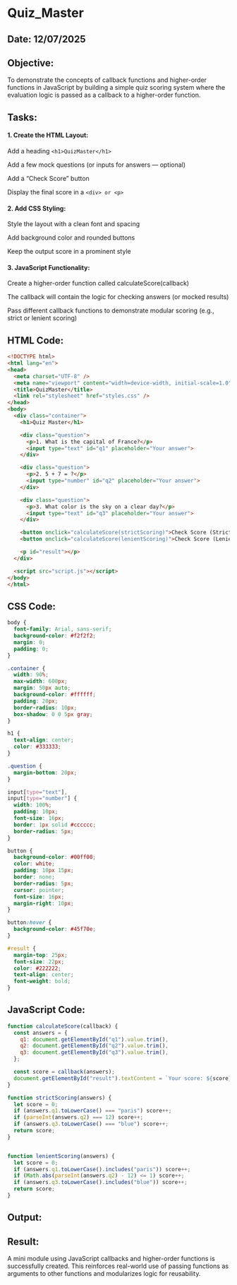 # Quiz_Master
## Date: 12/07/2025
## Objective:
To demonstrate the concepts of callback functions and higher-order functions in JavaScript by building a simple quiz scoring system where the evaluation logic is passed as a callback to a higher-order function.

## Tasks:

#### 1. Create the HTML Layout:
Add a heading ```<h1>QuizMaster</h1>```

Add a few mock questions (or inputs for answers — optional)

Add a “Check Score” button

Display the final score in a ```<div> or <p>```

#### 2. Add CSS Styling:
Style the layout with a clean font and spacing

Add background color and rounded buttons

Keep the output score in a prominent style

#### 3. JavaScript Functionality:
Create a higher-order function called calculateScore(callback)

The callback will contain the logic for checking answers (or mocked results)

Pass different callback functions to demonstrate modular scoring (e.g., strict or lenient scoring)
## HTML Code:
```html
<!DOCTYPE html>
<html lang="en">
<head>
  <meta charset="UTF-8" />
  <meta name="viewport" content="width=device-width, initial-scale=1.0"/>
  <title>QuizMaster</title>
  <link rel="stylesheet" href="styles.css" />
</head>
<body>
  <div class="container">
    <h1>Quiz Master</h1>

    <div class="question">
      <p>1. What is the capital of France?</p>
      <input type="text" id="q1" placeholder="Your answer">
    </div>

    <div class="question">
      <p>2. 5 + 7 = ?</p>
      <input type="number" id="q2" placeholder="Your answer">
    </div>

    <div class="question">
      <p>3. What color is the sky on a clear day?</p>
      <input type="text" id="q3" placeholder="Your answer">
    </div>

    <button onclick="calculateScore(strictScoring)">Check Score (Strict)</button>
    <button onclick="calculateScore(lenientScoring)">Check Score (Lenient)</button>

    <p id="result"></p>
  </div>

  <script src="script.js"></script>
</body>
</html>

```
## CSS Code:
```css
body {
  font-family: Arial, sans-serif;
  background-color: #f2f2f2;
  margin: 0;
  padding: 0;
}

.container {
  width: 90%;
  max-width: 600px;
  margin: 50px auto;
  background-color: #ffffff;
  padding: 20px;
  border-radius: 10px;
  box-shadow: 0 0 5px gray;
}

h1 {
  text-align: center;
  color: #333333;
}

.question {
  margin-bottom: 20px;
}

input[type="text"],
input[type="number"] {
  width: 100%;
  padding: 10px;
  font-size: 16px;
  border: 1px solid #cccccc;
  border-radius: 5px;
}

button {
  background-color: #00ff00;
  color: white;
  padding: 10px 15px;
  border: none;
  border-radius: 5px;
  cursor: pointer;
  font-size: 16px;
  margin-right: 10px;
}

button:hover {
  background-color: #45f70e;
}

#result {
  margin-top: 25px;
  font-size: 22px;
  color: #222222;
  text-align: center;
  font-weight: bold;
}

```
## JavaScript Code:
```js
function calculateScore(callback) {
  const answers = {
    q1: document.getElementById("q1").value.trim(),
    q2: document.getElementById("q2").value.trim(),
    q3: document.getElementById("q3").value.trim(),
  };

  const score = callback(answers);
  document.getElementById("result").textContent = `Your score: ${score}/3`;
}

function strictScoring(answers) {
  let score = 0;
  if (answers.q1.toLowerCase() === "paris") score++;
  if (parseInt(answers.q2) === 12) score++;
  if (answers.q3.toLowerCase() === "blue") score++;
  return score;
}


function lenientScoring(answers) {
  let score = 0;
  if (answers.q1.toLowerCase().includes("paris")) score++;
  if (Math.abs(parseInt(answers.q2) - 12) <= 1) score++; 
  if (answers.q3.toLowerCase().includes("blue")) score++;
  return score;
}

```
## Output:

## Result:
A mini module using JavaScript callbacks and higher-order functions is successfully created. This reinforces real-world use of passing functions as arguments to other functions and modularizes logic for reusability.
